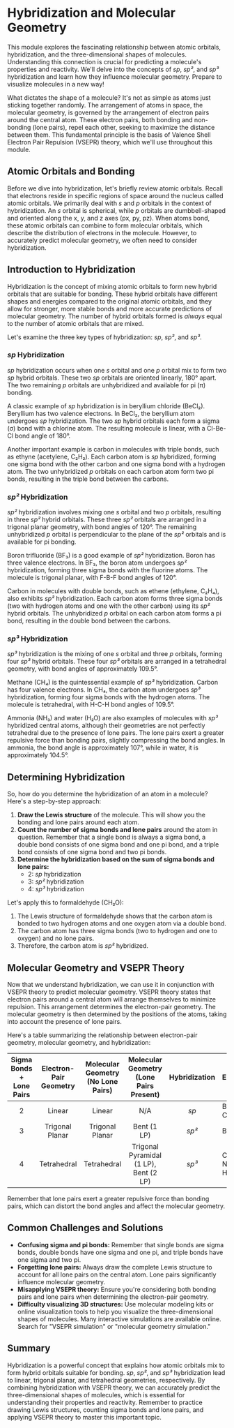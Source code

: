 # Hybridization and Molecular Geometry

This module explores the fascinating relationship between atomic orbitals, hybridization, and the three-dimensional shapes of molecules. Understanding this connection is crucial for predicting a molecule's properties and reactivity. We'll delve into the concepts of *sp*, *sp²*, and *sp³* hybridization and learn how they influence molecular geometry. Prepare to visualize molecules in a new way!

What dictates the shape of a molecule? It's not as simple as atoms just sticking together randomly. The arrangement of atoms in space, the molecular geometry, is governed by the arrangement of electron pairs around the central atom. These electron pairs, both bonding and non-bonding (lone pairs), repel each other, seeking to maximize the distance between them. This fundamental principle is the basis of Valence Shell Electron Pair Repulsion (VSEPR) theory, which we'll use throughout this module.

## Atomic Orbitals and Bonding

Before we dive into hybridization, let's briefly review atomic orbitals. Recall that electrons reside in specific regions of space around the nucleus called atomic orbitals. We primarily deal with *s* and *p* orbitals in the context of hybridization. An *s* orbital is spherical, while *p* orbitals are dumbbell-shaped and oriented along the x, y, and z axes (px, py, pz). When atoms bond, these atomic orbitals can combine to form molecular orbitals, which describe the distribution of electrons in the molecule. However, to accurately predict molecular geometry, we often need to consider hybridization.

## Introduction to Hybridization

Hybridization is the concept of mixing atomic orbitals to form new hybrid orbitals that are suitable for bonding. These hybrid orbitals have different shapes and energies compared to the original atomic orbitals, and they allow for stronger, more stable bonds and more accurate predictions of molecular geometry. The number of hybrid orbitals formed is *always* equal to the number of atomic orbitals that are mixed.

Let's examine the three key types of hybridization: *sp*, *sp²*, and *sp³*.

### *sp* Hybridization

*sp* hybridization occurs when one *s* orbital and one *p* orbital mix to form two *sp* hybrid orbitals. These two *sp* orbitals are oriented linearly, 180° apart. The two remaining *p* orbitals are unhybridized and available for pi (π) bonding.

A classic example of *sp* hybridization is in beryllium chloride (BeCl₂). Beryllium has two valence electrons. In BeCl₂, the beryllium atom undergoes *sp* hybridization. The two *sp* hybrid orbitals each form a sigma (σ) bond with a chlorine atom. The resulting molecule is linear, with a Cl-Be-Cl bond angle of 180°.

Another important example is carbon in molecules with triple bonds, such as ethyne (acetylene, C₂H₂). Each carbon atom is *sp* hybridized, forming one sigma bond with the other carbon and one sigma bond with a hydrogen atom. The two unhybridized *p* orbitals on each carbon atom form two pi bonds, resulting in the triple bond between the carbons.

### *sp²* Hybridization

*sp²* hybridization involves mixing one *s* orbital and two *p* orbitals, resulting in three *sp²* hybrid orbitals. These three *sp²* orbitals are arranged in a trigonal planar geometry, with bond angles of 120°. The remaining unhybridized *p* orbital is perpendicular to the plane of the *sp²* orbitals and is available for pi bonding.

Boron trifluoride (BF₃) is a good example of *sp²* hybridization. Boron has three valence electrons. In BF₃, the boron atom undergoes *sp²* hybridization, forming three sigma bonds with the fluorine atoms. The molecule is trigonal planar, with F-B-F bond angles of 120°.

Carbon in molecules with double bonds, such as ethene (ethylene, C₂H₄), also exhibits *sp²* hybridization. Each carbon atom forms three sigma bonds (two with hydrogen atoms and one with the other carbon) using its *sp²* hybrid orbitals. The unhybridized *p* orbital on each carbon atom forms a pi bond, resulting in the double bond between the carbons.

### *sp³* Hybridization

*sp³* hybridization is the mixing of one *s* orbital and three *p* orbitals, forming four *sp³* hybrid orbitals. These four *sp³* orbitals are arranged in a tetrahedral geometry, with bond angles of approximately 109.5°.

Methane (CH₄) is the quintessential example of *sp³* hybridization. Carbon has four valence electrons. In CH₄, the carbon atom undergoes *sp³* hybridization, forming four sigma bonds with the hydrogen atoms. The molecule is tetrahedral, with H-C-H bond angles of 109.5°.

Ammonia (NH₃) and water (H₂O) are also examples of molecules with *sp³* hybridized central atoms, although their geometries are not perfectly tetrahedral due to the presence of lone pairs. The lone pairs exert a greater repulsive force than bonding pairs, slightly compressing the bond angles. In ammonia, the bond angle is approximately 107°, while in water, it is approximately 104.5°.

## Determining Hybridization

So, how do you determine the hybridization of an atom in a molecule? Here's a step-by-step approach:

1.  **Draw the Lewis structure** of the molecule. This will show you the bonding and lone pairs around each atom.
2.  **Count the number of sigma bonds and lone pairs** around the atom in question. Remember that a single bond is always a sigma bond, a double bond consists of one sigma bond and one pi bond, and a triple bond consists of one sigma bond and two pi bonds.
3.  **Determine the hybridization based on the sum of sigma bonds and lone pairs:**
    *   2: *sp* hybridization
    *   3: *sp²* hybridization
    *   4: *sp³* hybridization

Let's apply this to formaldehyde (CH₂O):

1.  The Lewis structure of formaldehyde shows that the carbon atom is bonded to two hydrogen atoms and one oxygen atom via a double bond.
2.  The carbon atom has three sigma bonds (two to hydrogen and one to oxygen) and no lone pairs.
3.  Therefore, the carbon atom is *sp²* hybridized.

## Molecular Geometry and VSEPR Theory

Now that we understand hybridization, we can use it in conjunction with VSEPR theory to predict molecular geometry. VSEPR theory states that electron pairs around a central atom will arrange themselves to minimize repulsion. This arrangement determines the electron-pair geometry. The molecular geometry is then determined by the positions of the atoms, taking into account the presence of lone pairs.

Here's a table summarizing the relationship between electron-pair geometry, molecular geometry, and hybridization:

| Sigma Bonds + Lone Pairs | Electron-Pair Geometry | Molecular Geometry (No Lone Pairs) | Molecular Geometry (Lone Pairs Present) | Hybridization | Example        |
| :-----------------------: | :---------------------: | :-----------------------------------: | :---------------------------------------: | :------------: | :------------- |
|             2             |        Linear         |                Linear                 |                    N/A                    |      *sp*      |   BeCl₂, CO₂    |
|             3             |   Trigonal Planar    |           Trigonal Planar            |                 Bent (1 LP)                 |     *sp²*      | BF₃, SO₂       |
|             4             |       Tetrahedral       |              Tetrahedral               |    Trigonal Pyramidal (1 LP), Bent (2 LP)   |     *sp³*      | CH₄, NH₃, H₂O |

Remember that lone pairs exert a greater repulsive force than bonding pairs, which can distort the bond angles and affect the molecular geometry.

## Common Challenges and Solutions

*   **Confusing sigma and pi bonds:** Remember that single bonds are sigma bonds, double bonds have one sigma and one pi, and triple bonds have one sigma and two pi.
*   **Forgetting lone pairs:** Always draw the complete Lewis structure to account for all lone pairs on the central atom. Lone pairs significantly influence molecular geometry.
*   **Misapplying VSEPR theory:** Ensure you're considering both bonding pairs and lone pairs when determining the electron-pair geometry.
*   **Difficulty visualizing 3D structures:** Use molecular modeling kits or online visualization tools to help you visualize the three-dimensional shapes of molecules. Many interactive simulations are available online. Search for "VSEPR simulation" or "molecular geometry simulation."

## Summary

Hybridization is a powerful concept that explains how atomic orbitals mix to form hybrid orbitals suitable for bonding. *sp*, *sp²*, and *sp³* hybridization lead to linear, trigonal planar, and tetrahedral geometries, respectively. By combining hybridization with VSEPR theory, we can accurately predict the three-dimensional shapes of molecules, which is essential for understanding their properties and reactivity. Remember to practice drawing Lewis structures, counting sigma bonds and lone pairs, and applying VSEPR theory to master this important topic.
